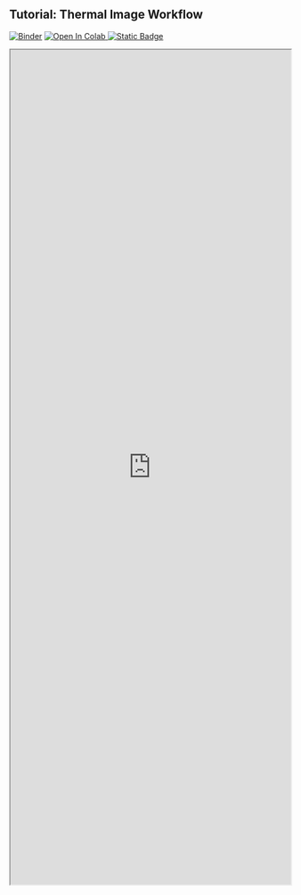 ## Tutorial: Thermal Image Workflow

[![Binder](https://mybinder.org/badge_logo.svg)](https://mybinder.org/v2/gh/danforthcenter/plantcv-tutorial-thermal/HEAD?labpath=index.ipynb)
<a target="_blank" href="https://colab.research.google.com/github/danforthcenter/plantcv-tutorial-thermal/blob/main/index.ipynb">
  <img src="https://colab.research.google.com/assets/colab-badge.svg" alt="Open In Colab"/>
</a>
[![Static Badge](https://img.shields.io/badge/Open%20on%20GitHub-black?logo=github)](https://github.com/danforthcenter/plantcv-tutorial-thermal.git)
<iframe src="https://nbviewer.jupyter.org/github/danforthcenter/plantcv-tutorial-thermal/blob/main/index.ipynb" width="100%" height="1500px"></iframe>
